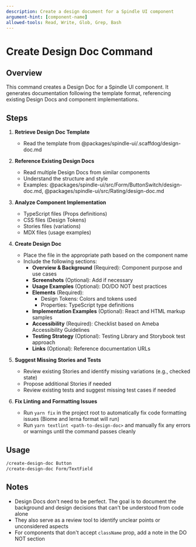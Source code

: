 ```yaml
---
description: Create a design document for a Spindle UI component
argument-hint: [component-name]
allowed-tools: Read, Write, Glob, Grep, Bash
---
```


# Create Design Doc Command

## Overview

This command creates a Design Doc for a Spindle UI component. It generates documentation following the template format, referencing existing Design Docs and component implementations.

## Steps

1. **Retrieve Design Doc Template**
   - Read the template from @packages/spindle-ui/.scaffdog/design-doc.md

2. **Reference Existing Design Docs**
   - Read multiple Design Docs from similar components
   - Understand the structure and style
   - Examples: @packages/spindle-ui/src/Form/ButtonSwitch/design-doc.md, @packages/spindle-ui/src/Rating/design-doc.md

3. **Analyze Component Implementation**
   - TypeScript files (Props definitions)
   - CSS files (Design Tokens)
   - Stories files (variations)
   - MDX files (usage examples)

4. **Create Design Doc**
   - Place the file in the appropriate path based on the component name
   - Include the following sections:
     - **Overview & Background** (Required): Component purpose and use cases
     - **Screenshots** (Optional): Add if necessary
     - **Usage Examples** (Optional): DO/DO NOT best practices
     - **Elements** (Required):
       - Design Tokens: Colors and tokens used
       - Properties: TypeScript type definitions
     - **Implementation Examples** (Optional): React and HTML markup samples
     - **Accessibility** (Required): Checklist based on Ameba Accessibility Guidelines
     - **Testing Strategy** (Optional): Testing Library and Storybook test approach
     - **Links** (Optional): Reference documentation URLs

5. **Suggest Missing Stories and Tests**
   - Review existing Stories and identify missing variations (e.g., checked state)
   - Propose additional Stories if needed
   - Review existing tests and suggest missing test cases if needed

6. **Fix Linting and Formatting Issues**
   - Run `yarn fix` in the project root to automatically fix code formatting issues (Biome and lerna format will run)
   - Run `yarn textlint <path-to-design-doc>` and manually fix any errors or warnings until the command passes cleanly

## Usage

```bash
/create-design-doc Button
/create-design-doc Form/TextField
```

## Notes

- Design Docs don't need to be perfect. The goal is to document the background and design decisions that can't be understood from code alone
- They also serve as a review tool to identify unclear points or unconsidered aspects
- For components that don't accept `className` prop, add a note in the DO NOT section
